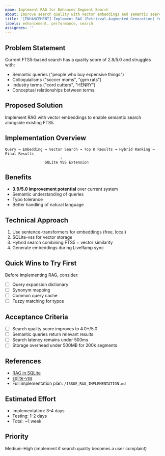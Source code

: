 ```yaml
---
name: Implement RAG for Enhanced Segment Search
about: Improve search quality with vector embeddings and semantic search
title: '[ENHANCEMENT] Implement RAG (Retrieval-Augmented Generation) for Segment Search'
labels: enhancement, performance, search
assignees: ''
---
```


## Problem Statement
Current FTS5-based search has a quality score of 2.8/5.0 and struggles with:
- Semantic queries ("people who buy expensive things")
- Colloquialisms ("soccer moms", "gym rats")
- Industry terms ("cord cutters", "HENRY")
- Conceptual relationships between terms

## Proposed Solution
Implement RAG with vector embeddings to enable semantic search alongside existing FTS5.

## Implementation Overview
```
Query → Embedding → Vector Search → Top K Results → Hybrid Ranking → Final Results
                         ↓
                  SQLite VSS Extension
```

## Benefits
- **3.9/5.0 improvement potential** over current system
- Semantic understanding of queries
- Typo tolerance
- Better handling of natural language

## Technical Approach
1. Use sentence-transformers for embeddings (free, local)
2. SQLite-vss for vector storage
3. Hybrid search combining FTS5 + vector similarity
4. Generate embeddings during LiveRamp sync

## Quick Wins to Try First
Before implementing RAG, consider:
- [ ] Query expansion dictionary
- [ ] Synonym mapping
- [ ] Common query cache
- [ ] Fuzzy matching for typos

## Acceptance Criteria
- [ ] Search quality score improves to 4.0+/5.0
- [ ] Semantic queries return relevant results
- [ ] Search latency remains under 500ms
- [ ] Storage overhead under 500MB for 200k segments

## References
- [RAG in SQLite](https://towardsdatascience.com/retrieval-augmented-generation-in-sqlite/)
- [sqlite-vss](https://github.com/asg017/sqlite-vss)
- Full implementation plan: `/ISSUE_RAG_IMPLEMENTATION.md`

## Estimated Effort
- Implementation: 3-4 days
- Testing: 1-2 days
- Total: ~1 week

## Priority
Medium-High (implement if search quality becomes a user complaint)